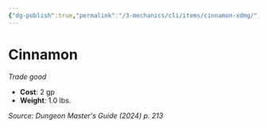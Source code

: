 ```yaml
---
{"dg-publish":true,"permalink":"/3-mechanics/cli/items/cinnamon-xdmg/","tags":["ttrpg-cli/compendium/src/5e/xdmg","ttrpg-cli/item/gear/trade-good","ttrpg-cli/item/rarity/none"],"noteIcon":""}
---
```


# Cinnamon
*Trade good*  


- **Cost**: 2 gp
- **Weight**: 1.0 lbs.

*Source: Dungeon Master's Guide (2024) p. 213*
